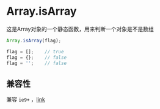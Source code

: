 # Array.isArray

这是Array对象的一个静态函数，用来判断一个对象是不是数组

```js
Array.isArray(flag);

flag = [];    // true
flag = {};    // false
flag = '';    // false
```

## 兼容性

兼容 `ie9+` ，[link](http://caniuse.com/#search=isArray)
